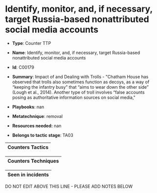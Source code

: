 # Identify, monitor, and, if necessary, target Russia-based nonattributed social media accounts 

* **Type**: Counter TTP

* **Name**: Identify, monitor, and, if necessary, target Russia-based nonattributed social media accounts 

* **Id**: C00179

* **Summary**: Impact of and Dealing with Trolls - "Chatham House has observed that trolls also sometimes function as decoys, as a way of “keeping the infantry busy” that “aims to wear down the other side” (Lough et al., 2014). Another type of troll involves “false accounts posing as authoritative information sources on social media,"

* **Playbooks**: nan

* **Metatechnique**: removal

* **Resources needed:** nan

* **Belongs to tactic stage**: TA03


| Counters Tactics |
| ---------------- |



| Counters Techniques |
| ------------------- |



| Seen in incidents |
| ----------------- |

DO NOT EDIT ABOVE THIS LINE - PLEASE ADD NOTES BELOW